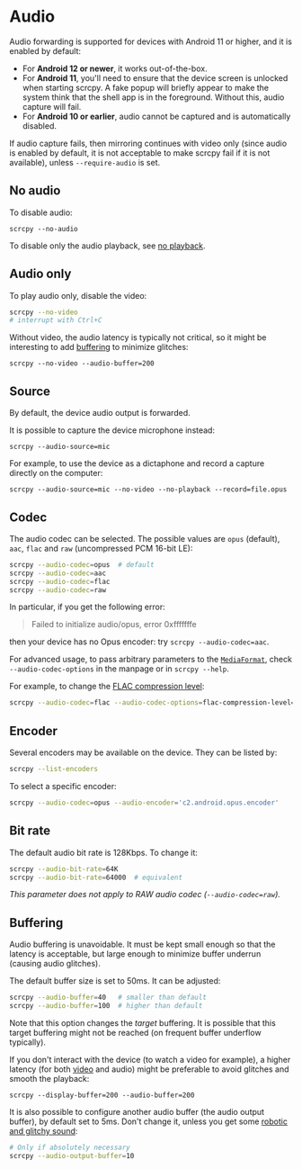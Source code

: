 # Audio

Audio forwarding is supported for devices with Android 11 or higher, and it is
enabled by default:

- For **Android 12 or newer**, it works out-of-the-box.
- For **Android 11**, you'll need to ensure that the device screen is unlocked
  when starting scrcpy. A fake popup will briefly appear to make the system
  think that the shell app is in the foreground. Without this, audio capture
  will fail.
- For **Android 10 or earlier**, audio cannot be captured and is automatically
  disabled.

If audio capture fails, then mirroring continues with video only (since audio is
enabled by default, it is not acceptable to make scrcpy fail if it is not
available), unless `--require-audio` is set.

## No audio

To disable audio:

```
scrcpy --no-audio
```

To disable only the audio playback, see [no playback](video.md#no-playback).

## Audio only

To play audio only, disable the video:

```bash
scrcpy --no-video
# interrupt with Ctrl+C
```

Without video, the audio latency is typically not critical, so it might be
interesting to add [buffering](#buffering) to minimize glitches:

```
scrcpy --no-video --audio-buffer=200
```

## Source

By default, the device audio output is forwarded.

It is possible to capture the device microphone instead:

```
scrcpy --audio-source=mic
```

For example, to use the device as a dictaphone and record a capture directly on
the computer:

```
scrcpy --audio-source=mic --no-video --no-playback --record=file.opus
```

## Codec

The audio codec can be selected. The possible values are `opus` (default),
`aac`, `flac` and `raw` (uncompressed PCM 16-bit LE):

```bash
scrcpy --audio-codec=opus  # default
scrcpy --audio-codec=aac
scrcpy --audio-codec=flac
scrcpy --audio-codec=raw
```

In particular, if you get the following error:

> Failed to initialize audio/opus, error 0xfffffffe

then your device has no Opus encoder: try `scrcpy --audio-codec=aac`.

For advanced usage, to pass arbitrary parameters to the [`MediaFormat`],
check `--audio-codec-options` in the manpage or in `scrcpy --help`.

For example, to change the [FLAC compression level]:

```bash
scrcpy --audio-codec=flac --audio-codec-options=flac-compression-level=8
```

[`MediaFormat`]: https://developer.android.com/reference/android/media/MediaFormat

[FLAC compression level]: https://developer.android.com/reference/android/media/MediaFormat#KEY_FLAC_COMPRESSION_LEVEL

## Encoder

Several encoders may be available on the device. They can be listed by:

```bash
scrcpy --list-encoders
```

To select a specific encoder:

```bash
scrcpy --audio-codec=opus --audio-encoder='c2.android.opus.encoder'
```

## Bit rate

The default audio bit rate is 128Kbps. To change it:

```bash
scrcpy --audio-bit-rate=64K
scrcpy --audio-bit-rate=64000  # equivalent
```

_This parameter does not apply to RAW audio codec (`--audio-codec=raw`)._

## Buffering

Audio buffering is unavoidable. It must be kept small enough so that the latency
is acceptable, but large enough to minimize buffer underrun (causing audio
glitches).

The default buffer size is set to 50ms. It can be adjusted:

```bash
scrcpy --audio-buffer=40   # smaller than default
scrcpy --audio-buffer=100  # higher than default
```

Note that this option changes the _target_ buffering. It is possible that this
target buffering might not be reached (on frequent buffer underflow typically).

If you don't interact with the device (to watch a video for example), a higher
latency (for both [video](video.md#buffering) and audio) might be preferable to
avoid glitches and smooth the playback:

```
scrcpy --display-buffer=200 --audio-buffer=200
```

It is also possible to configure another audio buffer (the audio output buffer),
by default set to 5ms. Don't change it, unless you get some [robotic and glitchy
sound][#3793]:

```bash
# Only if absolutely necessary
scrcpy --audio-output-buffer=10
```

[#3793]: https://github.com/Genymobile/scrcpy/issues/3793
